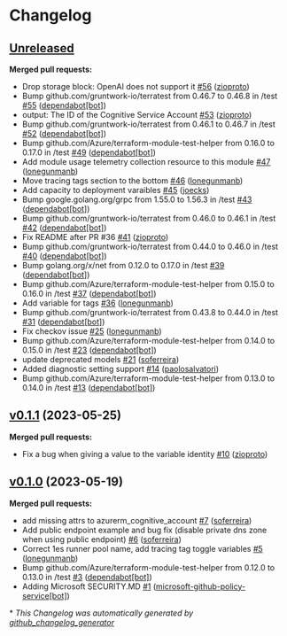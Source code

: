 # Changelog

## [Unreleased](https://github.com/Azure/terraform-azurerm-openai/tree/HEAD)

**Merged pull requests:**

- Drop storage block: OpenAI does not support it [\#56](https://github.com/Azure/terraform-azurerm-openai/pull/56) ([zioproto](https://github.com/zioproto))
- Bump github.com/gruntwork-io/terratest from 0.46.7 to 0.46.8 in /test [\#55](https://github.com/Azure/terraform-azurerm-openai/pull/55) ([dependabot[bot]](https://github.com/apps/dependabot))
- output: The ID of the Cognitive Service Account [\#53](https://github.com/Azure/terraform-azurerm-openai/pull/53) ([zioproto](https://github.com/zioproto))
- Bump github.com/gruntwork-io/terratest from 0.46.1 to 0.46.7 in /test [\#52](https://github.com/Azure/terraform-azurerm-openai/pull/52) ([dependabot[bot]](https://github.com/apps/dependabot))
- Bump github.com/Azure/terraform-module-test-helper from 0.16.0 to 0.17.0 in /test [\#49](https://github.com/Azure/terraform-azurerm-openai/pull/49) ([dependabot[bot]](https://github.com/apps/dependabot))
- Add module usage telemetry collection resource to this module [\#47](https://github.com/Azure/terraform-azurerm-openai/pull/47) ([lonegunmanb](https://github.com/lonegunmanb))
- Move tracing tags section to the bottom [\#46](https://github.com/Azure/terraform-azurerm-openai/pull/46) ([lonegunmanb](https://github.com/lonegunmanb))
- Add capacity to deployment varaibles [\#45](https://github.com/Azure/terraform-azurerm-openai/pull/45) ([joecks](https://github.com/joecks))
- Bump google.golang.org/grpc from 1.55.0 to 1.56.3 in /test [\#43](https://github.com/Azure/terraform-azurerm-openai/pull/43) ([dependabot[bot]](https://github.com/apps/dependabot))
- Bump github.com/gruntwork-io/terratest from 0.46.0 to 0.46.1 in /test [\#42](https://github.com/Azure/terraform-azurerm-openai/pull/42) ([dependabot[bot]](https://github.com/apps/dependabot))
- Fix README after PR \#36 [\#41](https://github.com/Azure/terraform-azurerm-openai/pull/41) ([zioproto](https://github.com/zioproto))
- Bump github.com/gruntwork-io/terratest from 0.44.0 to 0.46.0 in /test [\#40](https://github.com/Azure/terraform-azurerm-openai/pull/40) ([dependabot[bot]](https://github.com/apps/dependabot))
- Bump golang.org/x/net from 0.12.0 to 0.17.0 in /test [\#39](https://github.com/Azure/terraform-azurerm-openai/pull/39) ([dependabot[bot]](https://github.com/apps/dependabot))
- Bump github.com/Azure/terraform-module-test-helper from 0.15.0 to 0.16.0 in /test [\#37](https://github.com/Azure/terraform-azurerm-openai/pull/37) ([dependabot[bot]](https://github.com/apps/dependabot))
- Add variable for tags [\#36](https://github.com/Azure/terraform-azurerm-openai/pull/36) ([lonegunmanb](https://github.com/lonegunmanb))
- Bump github.com/gruntwork-io/terratest from 0.43.8 to 0.44.0 in /test [\#31](https://github.com/Azure/terraform-azurerm-openai/pull/31) ([dependabot[bot]](https://github.com/apps/dependabot))
- Fix checkov issue [\#25](https://github.com/Azure/terraform-azurerm-openai/pull/25) ([lonegunmanb](https://github.com/lonegunmanb))
- Bump github.com/Azure/terraform-module-test-helper from 0.14.0 to 0.15.0 in /test [\#23](https://github.com/Azure/terraform-azurerm-openai/pull/23) ([dependabot[bot]](https://github.com/apps/dependabot))
- update deprecated models  [\#21](https://github.com/Azure/terraform-azurerm-openai/pull/21) ([soferreira](https://github.com/soferreira))
- Added diagnostic setting support [\#14](https://github.com/Azure/terraform-azurerm-openai/pull/14) ([paolosalvatori](https://github.com/paolosalvatori))
- Bump github.com/Azure/terraform-module-test-helper from 0.13.0 to 0.14.0 in /test [\#13](https://github.com/Azure/terraform-azurerm-openai/pull/13) ([dependabot[bot]](https://github.com/apps/dependabot))

## [v0.1.1](https://github.com/Azure/terraform-azurerm-openai/tree/v0.1.1) (2023-05-25)

**Merged pull requests:**

- Fix a bug when giving a value to the variable identity [\#10](https://github.com/Azure/terraform-azurerm-openai/pull/10) ([zioproto](https://github.com/zioproto))

## [v0.1.0](https://github.com/Azure/terraform-azurerm-openai/tree/v0.1.0) (2023-05-19)

**Merged pull requests:**

- add missing attrs to azurerm\_cognitive\_account [\#7](https://github.com/Azure/terraform-azurerm-openai/pull/7) ([soferreira](https://github.com/soferreira))
- Add public endpoint example and bug fix \(disable private dns zone when using public endpoint\) [\#6](https://github.com/Azure/terraform-azurerm-openai/pull/6) ([soferreira](https://github.com/soferreira))
- Correct 1es runner pool name, add tracing tag toggle variables [\#5](https://github.com/Azure/terraform-azurerm-openai/pull/5) ([lonegunmanb](https://github.com/lonegunmanb))
- Bump github.com/Azure/terraform-module-test-helper from 0.12.0 to 0.13.0 in /test [\#3](https://github.com/Azure/terraform-azurerm-openai/pull/3) ([dependabot[bot]](https://github.com/apps/dependabot))
- Adding Microsoft SECURITY.MD [\#1](https://github.com/Azure/terraform-azurerm-openai/pull/1) ([microsoft-github-policy-service[bot]](https://github.com/apps/microsoft-github-policy-service))



\* *This Changelog was automatically generated by [github_changelog_generator](https://github.com/github-changelog-generator/github-changelog-generator)*
